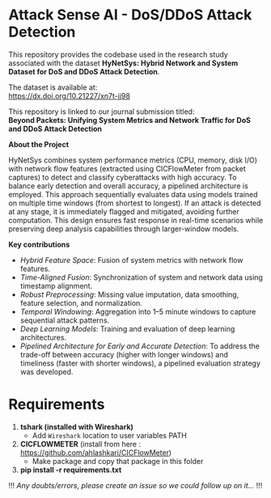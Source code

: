 # Attack Sense AI - DoS/DDoS Attack Detection

This repository provides the codebase used in the research study associated with the dataset **HyNetSys: Hybrid Network and System Dataset for DoS and DDoS Attack Detection**.

The dataset is available at:  
https://dx.doi.org/10.21227/xn7t-jj98

This repository is linked to our journal submission titled:  
**Beyond Packets: Unifying System Metrics and Network Traffic for DoS and DDoS Attack Detection**

**About the Project**

HyNetSys combines system performance metrics (CPU, memory, disk I/O) with network flow features (extracted using CICFlowMeter from packet captures) to detect and classify cyberattacks with high accuracy. To balance early detection and overall accuracy, a pipelined architecture is employed. This approach sequentially evaluates data using models trained on multiple time windows (from shortest to longest). If an attack is detected at any stage, it is immediately flagged and mitigated, avoiding further computation. This design ensures fast response in real-time scenarios while preserving deep analysis capabilities through larger-window models.

**Key contributions**
- _Hybrid Feature Space_: Fusion of system metrics with network flow features.
- _Time-Aligned Fusion_: Synchronization of system and network data using timestamp alignment.
- _Robust Preprocessing_: Missing value imputation, data smoothing, feature selection, and normalization.
- _Temporal Windowing_: Aggregation into 1–5 minute windows to capture sequential attack patterns.
- _Deep Learning Models_: Training and evaluation of deep learning architectures.
- _Pipelined Architecture for Early and Accurate Detection_: To address the trade-off between accuracy (higher with longer windows) and timeliness (faster with shorter windows), a pipelined evaluation strategy was developed.

# Requirements
1) **tshark (installed with Wireshark)**
   - Add `Wireshark` location to user variables PATH
2) **CICFLOWMETER** (install from here : https://github.com/ahlashkari/CICFlowMeter)
   - Make package and copy that package in this folder
3) **pip install -r requirements.txt**

!!! *Any doubts/errors, please create an issue so we could follow up on it...* !!!
